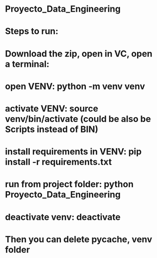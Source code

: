 # Proyecto_Data_Engineering
# Steps to run:
# Download the zip, open in VC, open a terminal:
# open VENV: python -m venv venv
# activate VENV: source venv/bin/activate (could be also be Scripts instead of BIN)
# install requirements in VENV: pip install -r requirements.txt
# run from project folder: python Proyecto_Data_Engineering
# deactivate venv: deactivate
# Then you can delete pycache, venv folder